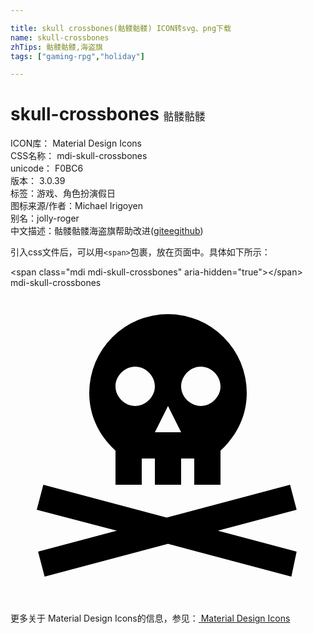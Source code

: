 ```yaml
---

title: skull crossbones(骷髅骷髅) ICON转svg、png下载
name: skull-crossbones
zhTips: 骷髅骷髅,海盗旗
tags: ["gaming-rpg","holiday"]

---
```


# skull-crossbones  <small style="font-size: 60%;font-weight: 100">骷髅骷髅</small>


<div class="detail-page">
<p>
<span>
ICON库：
<span class="badge-secondary badge">Material Design Icons</span> 
</span>
<br/>
<span>
CSS名称：
<span class="badge-secondary badge">mdi-skull-crossbones</span> 
</span>
<br/>
<span>
unicode：
<span class="badge-secondary badge">F0BC6</span> 
<copy-btn content='F0BC6' btn-title=""></copy-btn>
<copy-btn :content='String.fromCodePoint(parseInt("F0BC6", 16))' btn-title="复制U"></copy-btn>
</span>
<br/>
<span>
版本：
<span class="badge-secondary badge">3.0.39</span> 
</span><br/><span>标签：<span class="badge-light badge"><router-link to="/tags/gaming-rpg.html">游戏、角色扮演</router-link></span><span class="badge-light badge"><router-link to="/tags/holiday.html">假日</router-link></span></span>
<br/>
<span>图标来源/作者：<span class="badge-light badge">Michael Irigoyen</span></span> 
<br/>
<span>别名：<span class="badge-light badge">jolly-roger</span></span><br/><span class="zh-detail">中文描述：<span class="badge-primary badge">骷髅骷髅</span><span class="badge-primary badge">海盗旗</span><span class="help-link"><span>帮助改进</span>(<a href="https://gitee.com/liuwave/icon-helper/edit/master/json/material/skull-crossbones.json" target="_blank" rel="noopener noreferrer">gitee</a><a href="https://github.com/liuwave/icon-helper/edit/master/json/material/skull-crossbones.json" target="_blank" rel="noopener noreferrer">github</a></span>)</span><br/>
</p>
</div>
<div class="alert alert-dark">
  <i class="mdi mdi-skull-crossbones mdi-48px"></i>
  <i class="mdi mdi-skull-crossbones mdi-36px"></i>
  <i class="mdi mdi-skull-crossbones mdi-24px"></i>
  <i class="mdi mdi-skull-crossbones mdi-18px"></i>
</div>
<div>
  <p>引入css文件后，可以用<code>&lt;span&gt;</code>包裹，放在页面中。具体如下所示：    
  </p>
  <div class="alert alert-primary" style="font-size: 14px">
    &lt;span class="mdi mdi-skull-crossbones" aria-hidden="true"&gt;&lt;/span&gt;
    <copy-btn content='<span class="mdi mdi-skull-crossbones" aria-hidden="true"></span>'></copy-btn>
  </div>
  <div class="alert alert-secondary">
    <i class="mdi mdi-skull-crossbones"
    style="font-size: 24px"
    aria-hidden="true"></i> mdi-skull-crossbones
    <copy-btn content="mdi-skull-crossbones" btn-title="复制图标名称"></copy-btn>
  </div>
</div>
<div id="svg" class="svg-wrap">
<svg xmlns="http://www.w3.org/2000/svg" viewBox="0 0 24 24"><path d="M15.8,18.5L21.8,20.1L21.4,22L12,19.5L2.6,22L2.1,20.1L8.1,18.5L2,16.9L2.5,15L11.9,17.5L21.3,15L21.8,16.9L15.8,18.5M18,8C18,9.8 17.2,11.3 16,12.4V15H14V13.7L14,13H13V15H11V13H10V13.7L10,15H8V12.4C6.8,11.3 6,9.8 6,8A6,6 0 0,1 12,2A6,6 0 0,1 18,8M11,7.5C11,6.7 10.3,6 9.5,6C8.7,6 8,6.7 8,7.5C8,8.3 8.7,9 9.5,9C10.3,9 11,8.3 11,7.5M13,11L12,9L11,11H13M16,7.5C16,6.7 15.3,6 14.5,6C13.7,6 13,6.7 13,7.5C13,8.3 13.7,9 14.5,9C15.3,9 16,8.3 16,7.5Z" /></svg>
</div>
<detail full-name='mdi-skull-crossbones'></detail>
    
<div><p>更多关于 Material Design Icons的信息，参见：<a target="_blank" href="https://iconhelper.cn/material.html"> Material Design Icons</a>
</p></div>
